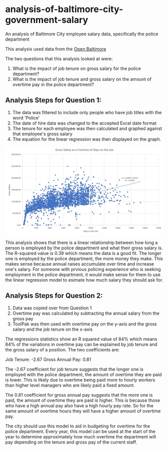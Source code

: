 # analysis-of-baltimore-city-government-salary

An analysis of Baltimore City employee salary data, specifically the police department 

This analysis used data from the [Open Baltimore](https://data.baltimorecity.gov/City-Government/Baltimore-City-Employee-Salaries-FY2018/biyh-j8tc)

The two questions that this analysis looked at were:
1. What is the impact of job tenure on gross salary for the police department?
2. What is the impact of job tenure and gross salary on the amount of overtime pay in the police department? 

## Analysis Steps for Question 1: 
1. The data was filtered to include only people who have job titles with the word 'Police' 
2. The date of hire data was changed to the accepted Excel date format
3. The tenure for each employee was then calculated and graphed against that employee's gross salary 
4. The equation for the linear regression was then displayed on the graph.

![alt text](https://github.com/yangnoah/analysis-of-baltimore-city-government-salary/blob/master/Graph.JPG)

This analysis shows that there is a linear relationship between how long a person is employed by the police department and what their gross salary is. The R-squared value is 0.39 which means the data is a good fit. The longer one is employed by the police department, the more money they make. This makes sense because annual raises accumulate over time and increase one's salary. For someone with prvious policing experience who is seeking employment in the police department, it would make sense for them to use the linear regression model to esimate how much salary they should ask for. 

## Analysis Steps for Question 2:
1. Data was copied over from Question 1
2. Overtime pay was calculated by subtracting the annual salary from the gross pay 
3. ToolPak was then used with overtime pay on the y-axis and the gross salary and the job tenure on the x-axis 

The regressions statistics show an R squared value of 84% which means 84% of the variations in overtime pay can be explained by job tenure and the gross salary of a position. The two coefficients are:

Job Tenure: -2.67
Gross Annual Pay: 0.81

The -2.67 coefficient for job tenure suggests that the longer one is employed with the police department, the amount of overtime they are paid is lower. This is likely due to overtime being paid more to hourly workers than higher level managers who are likely paid a fixed amount. 

The 0.81 coefficient for gross annual pay suggests that the more one is paid, the amount of overtime they are paid is higher. This is because those who have a high annual pay also have a high hourly pay rate. So for the same amount of overtime hours they will have a higher amount of overtime pay. 

The city should use this model to aid in budgeting for overtime for the police department. Every year, this model can be used at the start of the year to determine approximately how much overtime the department will pay depending on the tenure and gross pay of the current staff. 





